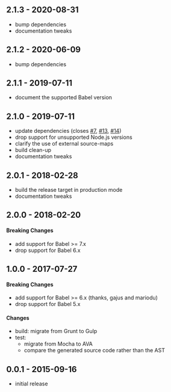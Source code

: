 ## 2.1.3 - 2020-08-31

- bump dependencies
- documentation tweaks

## 2.1.2 - 2020-06-09

- bump dependencies

## 2.1.1 - 2019-07-11

- document the supported Babel version

## 2.1.0 - 2019-07-11

- update dependencies (closes
  [#7](https://github.com/chocolateboy/babel-plugin-source-map-support/issues/7),
  [#13](https://github.com/chocolateboy/babel-plugin-source-map-support/pull/13),
  [#14](https://github.com/chocolateboy/babel-plugin-source-map-support/pull/14))
- drop support for unsupported Node.js versions
- clarify the use of external source-maps
- build clean-up
- documentation tweaks

## 2.0.1 - 2018-02-28

- build the release target in production mode
- documentation tweaks

## 2.0.0 - 2018-02-20

#### Breaking Changes

- add support for Babel >= 7.x
- drop support for Babel 6.x

## 1.0.0 - 2017-07-27

#### Breaking Changes

- add support for Babel >= 6.x (thanks, gajus and mariodu)
- drop support for Babel 5.x

#### Changes

- build: migrate from Grunt to Gulp
- test:
  - migrate from Mocha to AVA
  - compare the generated source code rather than the AST

## 0.0.1 - 2015-09-16

- initial release
